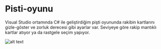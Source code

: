 # Pisti-oyunu
Visual Studio ortamında C# ile geliştirdiğim pişti oyununda rakibin kartlarını gizle-göster ve zorluk derecesi gibi ayarlar var. Seviyeye göre rakip mantıklı kartlar atıyor ya da rastgele seçim yapıyor.

![alt text](https://enissahillioglu.files.wordpress.com/2017/12/pisti.png)
